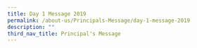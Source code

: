 ```yaml
---
title: Day 1 Message 2019
permalink: /about-us/Principals-Message/day-1-message-2019
description: ""
third_nav_title: Principal's Message
---
```

